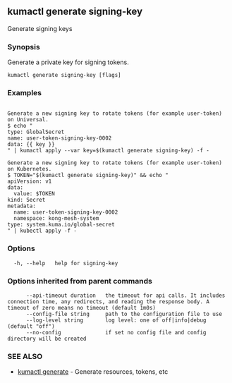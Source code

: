---
---
## kumactl generate signing-key

Generate signing keys

### Synopsis

Generate a private key for signing tokens.

```
kumactl generate signing-key [flags]
```

### Examples

```

Generate a new signing key to rotate tokens (for example user-token) on Universal.
$ echo "
type: GlobalSecret
name: user-token-signing-key-0002
data: {{ key }}
" | kumactl apply --var key=$(kumactl generate signing-key) -f -

Generate a new signing key to rotate tokens (for example user-token) on Kubernetes.
$ TOKEN="$(kumactl generate signing-key)" && echo "
apiVersion: v1
data:
  value: $TOKEN
kind: Secret
metadata:
  name: user-token-signing-key-0002
  namespace: kong-mesh-system
type: system.kuma.io/global-secret
" | kubectl apply -f - 

```

### Options

```
  -h, --help   help for signing-key
```

### Options inherited from parent commands

```
      --api-timeout duration   the timeout for api calls. It includes connection time, any redirects, and reading the response body. A timeout of zero means no timeout (default 1m0s)
      --config-file string     path to the configuration file to use
      --log-level string       log level: one of off|info|debug (default "off")
      --no-config              if set no config file and config directory will be created
```

### SEE ALSO

* [kumactl generate](kumactl_generate.md)	 - Generate resources, tokens, etc

